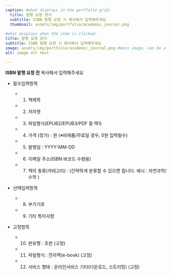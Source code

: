 ```yaml
---
caption: #what displays in the portfolio grid:
  title: 발행 요청 양식
  subtitle: ISBN 발행 요청 시 복사해서 입력해주세요
  thumbnail: assets/img/portfolio/academic_journal.png
  
#what displays when the item is clicked:
title: 발행 요청 양식
subtitle: ISBN 발행 요청 시 복사해서 입력해주세요
image: assets/img/portfolio/academic_journal.png #main image, can be a link or a file in assets/img/portfolio
alt: image alt text

---
```

**ISBN 발행 요청 전** 복사해서 입력해주세요

- 필수입력항목      
    - 1) 책제목 
    - 2) 저자명 
    - 3) 파일형식(EPUB2/EPUB3/PDF 중 택1) 
    - 4) 가격 (정가) :     원 (※비매품/무료일 경우, 0원 입력필수)       
    - 5) 발행일 : YYYY-MM-DD       
    - 6) 이메일 주소(ISBN 바코드 수령용)
    - 7) 책의 총류(카테고리) : (간략하게 분류할 수 있으면 됩니다. 예시 : 자연과학/수학 )
    
- 선택입력항목      
    - 8) 부가기호
    - 9) 기타 특이사항

- 고정항목
    - 10) 판유형 : 초판 (고정) 
    - 11) 파일형식 : 전자책(e-book) (고정)  
    - 12) 서비스 형태 : 온라인서비스 기타(다운로드, 스트리밍) (고정)         

